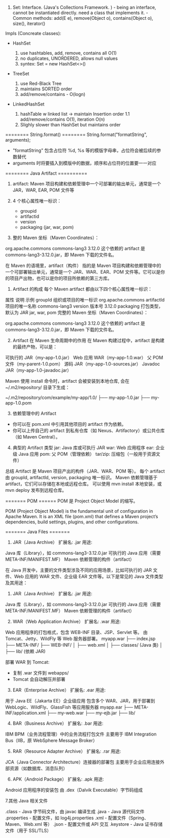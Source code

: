 1. Set: Interface. (Java's Collections Framework. ) - being an interface, cannot be instantiated directly. need a class that implements it. - Common methods: add(E e), remove(Object o), contains(Object o), size(), iterator()

Impls (Concreate classes):

- HashSet

  1. use hashtables, add, remove, contains all O(1)
  2. no duplicates, UNORDERED, allows null values
  3. syntex: Set<String> = new HashSet<>()

- TreeSet

  1. use Red-Black Tree
  2. maintains SORTED order
  3. add/remove/contains - O(logn)

- LinkedHashSet
  1. hashTable w linked list -> maintain Insertion order
     1.1 add/remove/contains O(1), iteration O(n)
  2. Slighly slower than HashSet but maintains order

======== String.format() ========
String.format("formatString", arguments);

- "formatString" 包含占位符 %d, %s 等的模版字母串，占位符会被后续的参数替代
- arguments 时将要插入到模版中的数据，顺序和占位符的位置要一一对应

======== Java Artifact ==========

1. artifact: Maven 项目构建和依赖管理中一个可部署的输出单元，通常是一个 JAR，WAR, EAR, POM 文件等
2. 4 个核心属性唯一标识：

   - groupid
   - artifactid
   - version
   - packaging (jar, war, pom)

3. 整的 Maven 坐标（Maven Coordinates）：

<dependency>
    <groupId>org.apache.commons</groupId>
    <artifactId>commons-lang3</artifactId>
    <version>3.12.0</version>
</dependency>
这个依赖的 artifact 是 commons-lang3-3.12.0.jar，即 Maven 下载的文件名。

在 Maven 的语境里，artifact（构件） 指的是 Maven 项目构建和依赖管理中的一个可部署输出单元，通常是一个 JAR、WAR、EAR、POM 文件等。它可以是你的项目产出物，也可以是你的项目所依赖的第三方库。

1. Artifact 的构成
   每个 Maven artifact 都由以下四个核心属性唯一标识：

属性 说明 示例
groupId 组织或项目的唯一标识 org.apache.commons
artifactId 项目的唯一名称 commons-lang3
version 版本号 3.12.0
packaging 打包类型，默认为 JAR jar, war, pom
完整的 Maven 坐标（Maven Coordinates）：

<dependency>
<groupId>org.apache.commons</groupId>
<artifactId>commons-lang3</artifactId>
<version>3.12.0</version>
</dependency>
这个依赖的 artifact 是 commons-lang3-3.12.0.jar，即 Maven 下载的文件名。

2. Artifact 在 Maven 生命周期中的作用
   在 Maven 构建过程中，artifact 是构建的最终产物，可以是：

可执行的 JAR（my-app-1.0.jar）
Web 应用 WAR（my-app-1.0.war）
父 POM 文件（my-parent-1.0.pom）
源码 JAR（my-app-1.0-sources.jar）
Javadoc JAR（my-app-1.0-javadoc.jar）

Maven 使用 install 命令时，artifact 会被安装到本地仓库, 会在 ~/.m2/repository/ 目录下生成：

~/.m2/repository/com/example/my-app/1.0/
├── my-app-1.0.jar
├── my-app-1.0.pom

3. 依赖管理中的 Artifact

- 你可以在 pom.xml 中引用其他项目的 artifact 作为依赖。
- 你可以上传自己的 artifact 到私有仓库（如 Nexus、Artifactory）或公共仓库（如 Maven Central）。

4. 典型的 Artifact 类型
   jar: Java 库或可执行 JAR
   war: Web 应用程序
   ear: 企业级 Java 应用
   pom: 父 POM（管理依赖）
   tar/zip: 压缩包（一般用于资源文件）

总结
Artifact 是 Maven 项目产出的构件（JAR、WAR、POM 等）。
每个 artifact 由 groupId, artifactId, version, packaging 唯一标识。
Maven 依赖管理基于 artifact，它们可以存储在本地或远程仓库。
可以使用 mvn install 本地安装，或 mvn deploy 发布到远程仓库。

======= POM ======
POM 是 Project Object Model 的缩写。

POM (Project Object Model) is the fundamental unit of configuration in Apache Maven.
It is an XML file (pom.xml) that defines a Maven project’s dependencies, build settings, plugins, and other configurations.

======= Java Files =======

1. JAR（Java Archive）
   扩展名: .jar
   用途:

Java 库（Library），如 commons-lang3-3.12.0.jar
可执行的 Java 应用（需要 META-INF/MANIFEST.MF）
Maven 依赖管理的构件（artifact）

在 Java 开发中，主要的文件类型涉及不同的应用场景，比如可执行的 JAR 文件、Web 应用的 WAR 文件、企业级 EAR 文件等。以下是常见的 Java 文件类型及其用途：

1. JAR（Java Archive）
   扩展名: .jar
   用途:

Java 库（Library），如 commons-lang3-3.12.0.jar
可执行的 Java 应用（需要 META-INF/MANIFEST.MF）
Maven 依赖管理的构件（artifact）

2. WAR（Web Application Archive）
   扩展名: .war
   用途:

Web 应用程序的打包格式，包含 WEB-INF 目录、JSP、Servlet 等。
由 Tomcat、Jetty、WildFly 等 Web 服务器部署。
myapp.war
├── index.jsp
├── META-INF/
├── WEB-INF/
│ ├── web.xml
│ ├── classes/ (Java 类)
│ ├── lib/ (依赖 JAR)

部署 WAR 到 Tomcat:

- 复制 .war 文件到 webapps/
- Tomcat 会自动解压并部署

3. EAR（Enterprise Archive）
   扩展名: .ear
   用途:

用于 Java EE（Jakarta EE）企业级应用
包含多个 WAR、JAR，用于部署到 WebLogic、WildFly、GlassFish 等应用服务器
myapp.ear
├── META-INF/application.xml
├── my-web.war
├── my-ejb.jar
├── lib/

4. BAR（Business Archive）
   扩展名: .bar
   用途:

IBM BPM（业务流程管理）中的业务流程打包文件
主要用于 IBM Integration Bus（IIB，原 WebSphere Message Broker）

5. RAR（Resource Adapter Archive）
   扩展名: .rar
   用途:

JCA（Java Connector Architecture）连接器的部署包
主要用于企业应用连接外部资源（如数据库、消息队列）

6. APK（Android Package）
   扩展名: .apk
   用途:

Android 应用程序的安装包
由 .dex（Dalvik Executable）字节码组成

7.其他 Java 相关文件

.class - Java 字节码文件，由 javac 编译生成
.java - Java 源代码文件
.properties - 配置文件，如 log4j.properties
.xml - 配置文件（Spring、Maven、Web.xml 等）
.json - 配置文件或 API 交互
.keystore - Java 证书存储文件（用于 SSL/TLS）

